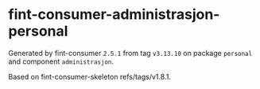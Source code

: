 # fint-consumer-administrasjon-personal

Generated by fint-consumer `2.5.1` from tag `v3.13.10` on package `personal` and component `administrasjon`.

Based on fint-consumer-skeleton refs/tags/v1.8.1.

